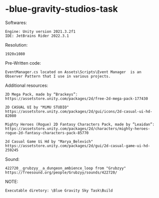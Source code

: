 # -blue-gravity-studios-task


Softwares:

	Engine: Unity version 2021.3.2f1
	IDE: JetBrains Rider 2022.3.1

Resolution:

	1920x1080

Pre-Written code:

	EventManager.cs located on Assets\Scripts\Event Manager  is an Observer Pattern that I use in various projects.


Additional resources:

	2D Mega Pack, made by “Brackeys”: 
	https://assetstore.unity.com/packages/2d/free-2d-mega-pack-177430
	
	2D CASUAL UI by "MiMU STUDIO"
	https://assetstore.unity.com/packages/2d/gui/icons/2d-casual-ui-hd-82080
	
	Mighty Heroes (Rogue) 2D Fantasy Characters Pack, made by ”Leaidan”:
	https://assetstore.unity.com/packages/2d/characters/mighty-heroes-rogue-2d-fantasy-characters-pack-85770
	
	2d Casual Game Ui Hd by "Marya_Belevich"	
	https://assetstore.unity.com/packages/2d/gui/2d-casual-game-ui-hd-259245
	
Sound:

	422720__grubzyy__a_dungeon_ambience_loop from "Grubzyy"
	https://freesound.org/people/Grubzyy/sounds/422720/


NOTE:

	Executable diretory: \Blue Gravity Sky Task\Build
